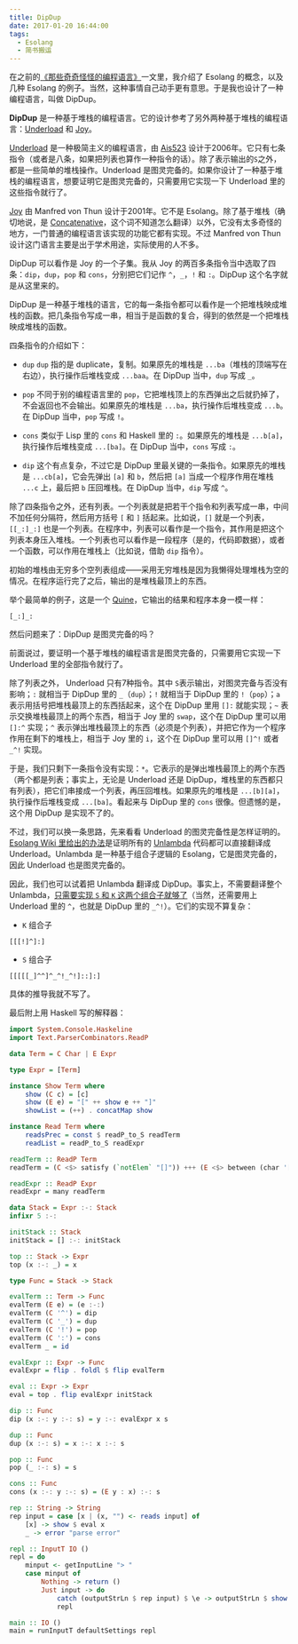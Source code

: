 ```yaml
---
title: DipDup
date: 2017-01-20 16:44:00
tags:
  - Esolang
  - 简书搬运
---
```


在之前的[《那些奇奇怪怪的编程语言》](http://www.jianshu.com/p/ed929cf72312)一文里，我介绍了 Esolang 的概念，以及几种 Esolang 的例子。当然，这种事情自己动手更有意思。于是我也设计了一种编程语言，叫做 DipDup。

__DipDup__ 是一种基于堆栈的编程语言。它的设计参考了另外两种基于堆栈的编程语言：[Underload](http://esolangs.org/wiki/Underload) 和 [Joy](http://www.latrobe.edu.au/humanities/research/research-projects/past-projects/joy-programming-language)。

[Underload](http://esolangs.org/wiki/Underload) 是一种极简主义的编程语言，由 [Ais523](http://esolangs.org/wiki/User:Ais523) 设计于2006年。它只有七条指令（或者是八条，如果把列表也算作一种指令的话）。除了表示输出的`S`之外，都是一些简单的堆栈操作。Underload 是图灵完备的。如果你设计了一种基于堆栈的编程语言，想要证明它是图灵完备的，只需要用它实现一下 Underload 里的这些指令就行了。

[Joy](https://en.wikipedia.org/wiki/Joy_(programming_language)) 由 Manfred von Thun 设计于2001年。它不是 Esolang。除了基于堆栈（确切地说，是 [Concatenative](https://en.wikipedia.org/wiki/Concatenative_programming_language)，这个词不知道怎么翻译）以外，它没有太多奇怪的地方，一门普通的编程语言该实现的功能它都有实现。不过 Manfred von Thun 设计这门语言主要是出于学术用途，实际使用的人不多。

<!-- more -->

DipDup 可以看作是 Joy 的一个子集。我从 Joy 的两百多条指令当中选取了四条：`dip`，`dup`，`pop` 和 `cons`，分别把它们记作 `^`，`_`，`!` 和 `:`。DipDup 这个名字就是从这里来的。

DipDup 是一种基于堆栈的语言，它的每一条指令都可以看作是一个把堆栈映成堆栈的函数。把几条指令写成一串，相当于是函数的复合，得到的依然是一个把堆栈映成堆栈的函数。

四条指令的介绍如下：


* `dup`
`dup` 指的是 duplicate，复制。如果原先的堆栈是 `...ba`（堆栈的顶端写在右边），执行操作后堆栈变成 `...baa`。在 DipDup 当中，`dup` 写成 `_`。


* `pop`
不同于别的编程语言里的 `pop`，它把堆栈顶上的东西弹出之后就扔掉了，不会返回也不会输出。如果原先的堆栈是 `...ba`，执行操作后堆栈变成 `...b`。在 DipDup 当中，`pop` 写成 `!`。


* `cons`
类似于 Lisp 里的 `cons` 和 Haskell 里的 `:`。如果原先的堆栈是 `...b[a]`，执行操作后堆栈变成 `...[ba]`。在 DipDup 当中，`cons` 写成 `:`。


* `dip`
这个有点复杂，不过它是 DipDup 里最关键的一条指令。如果原先的堆栈是 `...cb[a]`，它会先弹出 `[a]` 和 `b`，然后把 `[a]` 当成一个程序作用在堆栈 `...c` 上，最后把 `b` 压回堆栈。在 DipDup 当中，`dip` 写成 `^`。

除了四条指令之外，还有列表。一个列表就是把若干个指令和列表写成一串，中间不加任何分隔符，然后用方括号 `[` 和 `]` 括起来。比如说，`[]` 就是一个列表，`[[_:]_:]` 也是一个列表。在程序中，列表可以看作是一个指令，其作用是把这个列表本身压入堆栈。一个列表也可以看作是一段程序（是的，代码即数据），或者一个函数，可以作用在堆栈上（比如说，借助 `dip` 指令）。

初始的堆栈由无穷多个空列表组成——采用无穷堆栈是因为我懒得处理堆栈为空的情况。在程序运行完了之后，输出的是堆栈最顶上的东西。

举个最简单的例子，这是一个 [Quine](https://en.wikipedia.org/wiki/Quine_(computing))，它输出的结果和程序本身一模一样：

```
[_:]_:
```

然后问题来了：DipDup 是图灵完备的吗？

前面说过，要证明一个基于堆栈的编程语言是图灵完备的，只需要用它实现一下 Underload 里的全部指令就行了。

除了列表之外， Underload 只有7种指令。其中 `S`表示输出，对图灵完备与否没有影响；`:` 就相当于 DipDup 里的 `_`（`dup`）；`!` 就相当于 DipDup 里的 `!`（`pop`）；`a` 表示用括号把堆栈最顶上的东西括起来，这个在 DipDup 里用 `[]:` 就能实现；`~` 表示交换堆栈最顶上的两个东西，相当于 Joy 里的 `swap`，这个在 DipDup 里可以用 `[]:^` 实现；`^` 表示弹出堆栈最顶上的东西（必须是个列表），并把它作为一个程序作用在剩下的堆栈上，相当于 Joy 里的 `i`，这个在 DipDup 里可以用 `[]^!` 或者 `_^!` 实现。

于是，我们只剩下一条指令没有实现：`*`。它表示的是弹出堆栈最顶上的两个东西（两个都是列表；事实上，无论是 Underload 还是 DipDup，堆栈里的东西都只有列表），把它们串接成一个列表，再压回堆栈。如果原先的堆栈是 `...[b][a]`，执行操作后堆栈变成 `...[ba]`。看起来与 DipDup 里的 `cons` 很像。但遗憾的是，这个用 DipDup 是实现不了的。

不过，我们可以换一条思路，先来看看 Underload 的图灵完备性是怎样证明的。[Esolang Wiki 里给出的办法](https://esolangs.org/wiki/Underload#Unlambda_to_Underload)是证明所有的 [Unlambda](https://esolangs.org/wiki/Unlambda) 代码都可以直接翻译成 Underload。Unlambda 是一种基于组合子逻辑的 Esolang，它是图灵完备的，因此 Underload 也是图灵完备的。

因此，我们也可以试着把 Unlambda 翻译成 DipDup。事实上，不需要翻译整个 Unlambda，[只需要实现 `S` 和 `K` 这两个组合子就够了](https://esolangs.org/wiki/S_and_K_Turing-completeness_proof)（当然，还需要用上 Underload 里的 `^`，也就是 DipDup 里的 `_^!`）。它们的实现不算复杂：

* `K` 组合子

```
[[[!]^]:]
```

* `S` 组合子

```
[[[[[_]^^]^_^!_^!]::]:]
```

具体的推导我就不写了。

最后附上用 Haskell 写的解释器：

```haskell
import System.Console.Haskeline
import Text.ParserCombinators.ReadP

data Term = C Char | E Expr

type Expr = [Term]

instance Show Term where
    show (C c) = [c]
    show (E e) = "[" ++ show e ++ "]"
    showList = (++) . concatMap show

instance Read Term where
    readsPrec = const $ readP_to_S readTerm
    readList = readP_to_S readExpr

readTerm :: ReadP Term
readTerm = (C <$> satisfy (`notElem` "[]")) +++ (E <$> between (char '[') (char ']') readExpr)

readExpr :: ReadP Expr
readExpr = many readTerm

data Stack = Expr :-: Stack
infixr 5 :-:

initStack :: Stack
initStack = [] :-: initStack

top :: Stack -> Expr
top (x :-: _) = x

type Func = Stack -> Stack

evalTerm :: Term -> Func
evalTerm (E e) = (e :-:)
evalTerm (C '^') = dip
evalTerm (C '_') = dup
evalTerm (C '!') = pop
evalTerm (C ':') = cons
evalTerm _ = id

evalExpr :: Expr -> Func
evalExpr = flip . foldl $ flip evalTerm

eval :: Expr -> Expr
eval = top . flip evalExpr initStack

dip :: Func
dip (x :-: y :-: s) = y :-: evalExpr x s

dup :: Func
dup (x :-: s) = x :-: x :-: s

pop :: Func
pop (_ :-: s) = s

cons :: Func
cons (x :-: y :-: s) = (E y : x) :-: s

rep :: String -> String
rep input = case [x | (x, "") <- reads input] of
    [x] -> show $ eval x
    _ -> error "parse error"

repl :: InputT IO ()
repl = do
    minput <- getInputLine "> "
    case minput of
        Nothing -> return ()
        Just input -> do
            catch (outputStrLn $ rep input) $ \e -> outputStrLn $ show (e :: SomeException)
            repl

main :: IO ()
main = runInputT defaultSettings repl
```
